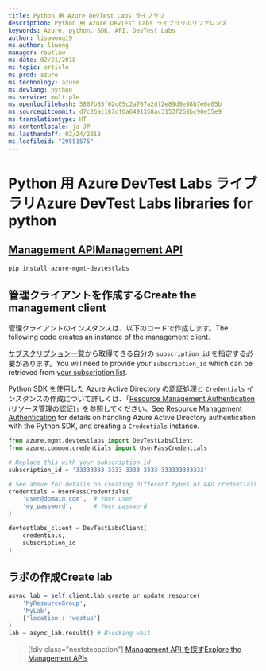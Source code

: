 ```yaml
---
title: Python 用 Azure DevTest Labs ライブラリ
description: Python 用 Azure DevTest Labs ライブラリのリファレンス
keywords: Azure, python, SDK, API, DevTest Labs
author: lisawong19
ms.author: liwong
manager: routlaw
ms.date: 02/21/2018
ms.topic: article
ms.prod: azure
ms.technology: azure
ms.devlang: python
ms.service: multiple
ms.openlocfilehash: 5807b85f02c05c2a767a2df2e89d9e98b7e6e05b
ms.sourcegitcommit: d7c26ac167cf6a6491358ac3153f268bc90e55e9
ms.translationtype: HT
ms.contentlocale: ja-JP
ms.lasthandoff: 02/24/2018
ms.locfileid: "29551575"
---
```

# <a name="azure-devtest-labs-libraries-for-python"></a><span data-ttu-id="eac17-104">Python 用 Azure DevTest Labs ライブラリ</span><span class="sxs-lookup"><span data-stu-id="eac17-104">Azure DevTest Labs libraries for python</span></span>

## <a name="management-apipythonapioverviewazuredevtestlabsmanagement"></a>[<span data-ttu-id="eac17-105">Management API</span><span class="sxs-lookup"><span data-stu-id="eac17-105">Management API</span></span>](/python/api/overview/azure/devtestlabs/management)

```bash
pip install azure-mgmt-devtestlabs
```

## <a name="create-the-management-client"></a><span data-ttu-id="eac17-106">管理クライアントを作成する</span><span class="sxs-lookup"><span data-stu-id="eac17-106">Create the management client</span></span>

<span data-ttu-id="eac17-107">管理クライアントのインスタンスは、以下のコードで作成します。</span><span class="sxs-lookup"><span data-stu-id="eac17-107">The following code creates an instance of the management client.</span></span>

<span data-ttu-id="eac17-108">[サブスクリプション一覧](https://manage.windowsazure.com/#Workspaces/AdminTasks/SubscriptionMapping)から取得できる自分の ``subscription_id`` を指定する必要があります。</span><span class="sxs-lookup"><span data-stu-id="eac17-108">You will need to provide your ``subscription_id`` which can be retrieved from [your subscription list](https://manage.windowsazure.com/#Workspaces/AdminTasks/SubscriptionMapping).</span></span>

<span data-ttu-id="eac17-109">Python SDK を使用した Azure Active Directory の認証処理と ``Credentials`` インスタンスの作成について詳しくは、「[Resource Management Authentication (リソース管理の認証)](/python/azure/python-sdk-azure-authenticate)」を参照してください。</span><span class="sxs-lookup"><span data-stu-id="eac17-109">See [Resource Management Authentication](/python/azure/python-sdk-azure-authenticate) for details on handling Azure Active Directory authentication with the Python SDK, and creating a ``Credentials`` instance.</span></span>

```python
from azure.mgmt.devtestlabs import DevTestLabsClient
from azure.common.credentials import UserPassCredentials

# Replace this with your subscription id
subscription_id = '33333333-3333-3333-3333-333333333333'

# See above for details on creating different types of AAD credentials
credentials = UserPassCredentials(
    'user@domain.com',  # Your user
    'my_password',      # Your password
)

devtestlabs_client = DevTestLabsClient(
    credentials,
    subscription_id
)
```

## <a name="create-lab"></a><span data-ttu-id="eac17-110">ラボの作成</span><span class="sxs-lookup"><span data-stu-id="eac17-110">Create lab</span></span>

```python
async_lab = self.client.lab.create_or_update_resource(
    'MyResourceGroup',
    'MyLab',
    {'location': 'westus'}
)
lab = async_lab.result() # Blocking wait
``` 

> [!div class="nextstepaction"]
> [<span data-ttu-id="eac17-111">Management API を探す</span><span class="sxs-lookup"><span data-stu-id="eac17-111">Explore the Management APIs</span></span>](/python/api/overview/azure/devtestlabs/management)